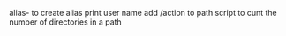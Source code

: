 alias- to create alias
print user name
add /action to path
script to cunt the number of directories in a path
